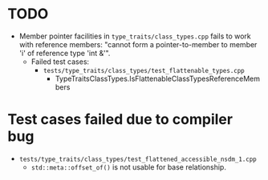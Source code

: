 # TODO
* Member pointer facilities in `type_traits/class_types.cpp` fails to work
  with reference members: "cannot form a pointer-to-member to member 'i' of
  reference type 'int &'".
  * Failed test cases:
    * `tests/type_traits/class_types/test_flattenable_types.cpp`
      * TypeTraitsClassTypes.IsFlattenableClassTypesReferenceMembers

# Test cases failed due to compiler bug

* `tests/type_traits/class_types/test_flattened_accessible_nsdm_1.cpp`
  * `std::meta::offset_of()` is not usable for base relationship.
